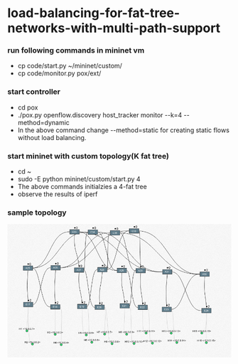 # load-balancing-for-fat-tree-networks-with-multi-path-support
### run following commands in mininet vm
- cp code/start.py ~/mininet/custom/
- cp code/monitor.py pox/ext/
### start controller
- cd pox
- ./pox.py openflow.discovery host_tracker monitor --k=4 --method=dynamic
- In the above command change --method=static for creating static flows without load balancing.
### start mininet with custom topology(K fat tree)
- cd ~
- sudo -E python mininet/custom/start.py 4
- The above commands initialzies a 4-fat tree
- observe the results of iperf
### sample topology
![4 fat tree](/topo.png)
